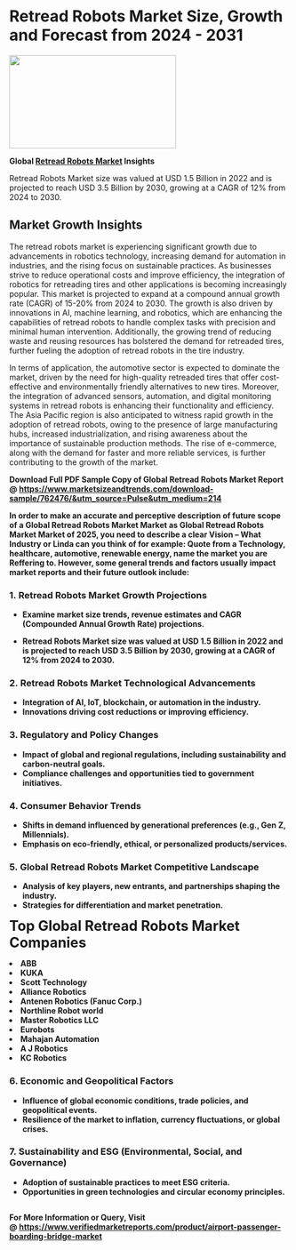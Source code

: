 <H1>Retread Robots Market Size, Growth and Forecast from 2024 - 2031</H1><img class="aligncenter size-medium wp-image-584254" src="https://thirdeyenews.in/wp-content/uploads/2024/09/Global-Market-Research-300x168.jpeg" alt="" width="300" height="168" /><p><strong>Global&nbsp;<a href="https://www.marketsizeandtrends.com/download-sample/762476/&amp;utm_source=Pulse&amp;utm_medium=214">Retread Robots Market</a> Insights</strong></p><p>Retread Robots Market size was valued at USD 1.5 Billion in 2022 and is projected to reach USD 3.5 Billion by 2030, growing at a CAGR of 12% from 2024 to 2030.</p><p><h2>Market Growth Insights</h2> <p>The retread robots market is experiencing significant growth due to advancements in robotics technology, increasing demand for automation in industries, and the rising focus on sustainable practices. As businesses strive to reduce operational costs and improve efficiency, the integration of robotics for retreading tires and other applications is becoming increasingly popular. This market is projected to expand at a compound annual growth rate (CAGR) of 15-20% from 2024 to 2030. The growth is also driven by innovations in AI, machine learning, and robotics, which are enhancing the capabilities of retread robots to handle complex tasks with precision and minimal human intervention. Additionally, the growing trend of reducing waste and reusing resources has bolstered the demand for retreaded tires, further fueling the adoption of retread robots in the tire industry.</p> <p><strong></strong></p> <p>In terms of application, the automotive sector is expected to dominate the market, driven by the need for high-quality retreaded tires that offer cost-effective and environmentally friendly alternatives to new tires. Moreover, the integration of advanced sensors, automation, and digital monitoring systems in retread robots is enhancing their functionality and efficiency. The Asia Pacific region is also anticipated to witness rapid growth in the adoption of retread robots, owing to the presence of large manufacturing hubs, increased industrialization, and rising awareness about the importance of sustainable production methods. The rise of e-commerce, along with the demand for faster and more reliable services, is further contributing to the growth of the market. <p><strong></p><p><span class=""><strong>Download Full PDF Sample Copy of Global Retread Robots Market Report</strong> @ <a href="https://www.marketsizeandtrends.com/download-sample/762476/&amp;utm_source=Pulse&amp;utm_medium=214" target="_blank">https://www.marketsizeandtrends.com/download-sample/762476/&amp;utm_source=Pulse&amp;utm_medium=214</a></span></p><p>In order to make an accurate and perceptive description of future scope of a Global&nbsp;Retread Robots Market Market as Global&nbsp;Retread Robots Market Market of 2025, you need to describe a clear Vision &ndash; What Industry or Linda can you think of for example: Quote from a Technology, healthcare, automotive, renewable energy, name the market you are Reffering to. However, some general trends and factors usually impact market reports and their future outlook include:</p><h3>1.&nbsp;<strong>Retread Robots Market Growth Projections</strong></h3><ul><li>Examine market size trends, revenue estimates and CAGR (Compounded Annual Growth Rate) projections.</li><li><p>Retread Robots Market size was valued at USD 1.5 Billion in 2022 and is projected to reach USD 3.5 Billion by 2030, growing at a CAGR of 12% from 2024 to 2030.</p></li></ul><h3>2.&nbsp;<strong>Retread Robots Market Technological Advancements</strong></h3><ul><li>Integration of AI, IoT, blockchain, or automation in the industry.</li><li>Innovations driving cost reductions or improving efficiency.</li></ul><h3>3.&nbsp;<strong>Regulatory and Policy Changes</strong></h3><ul><li>Impact of global and regional regulations, including sustainability and carbon-neutral goals.</li><li>Compliance challenges and opportunities tied to government initiatives.</li></ul><h3>4.&nbsp;<strong>Consumer Behavior Trends</strong></h3><ul><li>Shifts in demand influenced by generational preferences (e.g., Gen Z, Millennials).</li><li>Emphasis on eco-friendly, ethical, or personalized products/services.</li></ul><h3>5.&nbsp;<strong>Global Retread Robots Market Competitive Landscape</strong></h3><ul><li>Analysis of key players, new entrants, and partnerships shaping the industry.</li><li>Strategies for differentiation and market penetration.</li></ul><p data-pm-slice="1 1 []"><span style="color: inherit; font-family: inherit; font-size: 25px;">Top Global Retread Robots Market Companies</span></p><div class="" data-test-id=""><p><li>ABB</li><li> KUKA</li><li> Scott Technology</li><li> Alliance Robotics</li><li> Antenen Robotics (Fanuc Corp.)</li><li> Northline Robot world</li><li> Master Robotics LLC</li><li> Eurobots</li><li> Mahajan Automation</li><li> A J Robotics</li><li> KC Robotics</li></p></div><h3>6.&nbsp;<strong>Economic and Geopolitical Factors</strong></h3><ul><li>Influence of global economic conditions, trade policies, and geopolitical events.</li><li>Resilience of the market to inflation, currency fluctuations, or global crises.</li></ul><h3>7.&nbsp;<strong>Sustainability and ESG (Environmental, Social, and Governance)</strong></h3><ul><li>Adoption of sustainable practices to meet ESG criteria.</li><li>Opportunities in green technologies and circular economy principles.</li></ul><h2><strong style="font-size: 14px;">For More Information or Query, Visit @&nbsp;</strong><a style="background-color: #ffffff; font-size: 14px;" href="https://www.marketsizeandtrends.com/report/retread-robots-market/" target="_blank">https://www.verifiedmarketreports.com/product/airport-passenger-boarding-bridge-market</a></h2>
